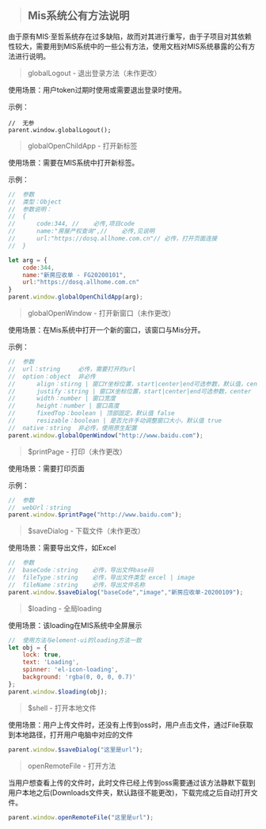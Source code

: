 > ## Mis系统公有方法说明

由于原有MIS·至哲系统存在过多缺陷，故而对其进行重写，由于子项目对其依赖性较大，需要用到MIS系统中的一些公有方法，使用文档对MIS系统暴露的公有方法进行说明。

> globalLogout - 退出登录方法（未作更改）

使用场景：用户token过期时使用或需要退出登录时使用。

示例：

```
//  无参
parent.window.globalLogout();
```

> globalOpenChildApp - 打开新标签

使用场景：需要在MIS系统中打开新标签。

示例：

```JavaScript
//  参数
//  类型：Object
//  参数说明：
//  {
//      code:344, //	必传,项目code
//      name:"房屋产权查询",//	必传,见说明
//      url:"https://dosq.allhome.com.cn"//	必传，打开页面连接
//  }

let arg = {
    code:344,
    name:"新房应收单 - FG20200101",
    url:"https://dosq.allhome.com.cn"
}
parent.window.globalOpenChildApp(arg);
```

> globalOpenWindow - 打开新窗口（未作更改）

使用场景：在Mis系统中打开一个新的窗口，该窗口与Mis分开。

示例：

```javaScript
//  参数
//  url：string     必传，需要打开的url
//  option：object  非必传
//      align：stirng | 窗口Y坐标位置，start|center|end可选参数，默认值，center
//      justify：string | 窗口X坐标位置，start|center|end可选参数，center
//      width：number | 窗口宽度
//      height：number | 窗口高度
//      fixedTop：boolean | 顶部固定，默认值 false
//      resizable：boolean | 是否允许手动调整窗口大小，默认值 true
//  native：string  非必传，使用原生配置
parent.window.globalOpenWindow("http://www.baidu.com");
```

> $printPage - 打印（未作更改）

使用场景：需要打印页面

示例：

```JavaScript
//  参数
//  webUrl：string
parent.window.$printPage("http://www.baidu.com");
```

> $saveDialog - 下载文件（未作更改）

使用场景：需要导出文件，如Excel

```javascript
//  参数
//  baseCode：string    必传，导出文件base码
//  fileType：string    必传，导出文件类型 excel | image
//  fileName：string    必传，导出文件名称
parent.window.$saveDialog("baseCode","image","新房应收单-20200109");
```

> $loading - 全局loading

使用场景：该loading在MIS系统中全屏展示

```javascript
//  使用方法与element-ui的loading方法一致
let obj = {
    lock: true,
    text: 'Loading',
    spinner: 'el-icon-loading',
    background: 'rgba(0, 0, 0, 0.7)'
};
parent.window.$loading(obj);
```

> $shell - 打开本地文件

使用场景：用户上传文件时，还没有上传到oss时，用户点击文件，通过File获取到本地路径，打开用户电脑中对应的文件

```javascript
parent.window.$saveDialog("这里是url");
```

> openRemoteFile - 打开方法

当用户想查看上传的文件时，此时文件已经上传到oss需要通过该方法静默下载到用户本地之后(Downloads文件夹，默认路径不能更改)，下载完成之后自动打开文件。

```javascript
parent.window.openRemoteFile("这里是url");
```
